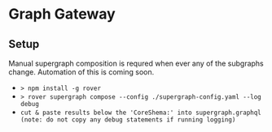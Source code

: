 # Graph Gateway

## Setup
Manual supergraph composition is requred when ever any of the subgraphs change. Automation of this is coming soon.
- ``` > npm install -g rover ```
- ``` > rover supergraph compose --config ./supergraph-config.yaml --log debug ```
- ``` cut & paste results below the 'CoreShema:' into supergraph.graphql (note: do not copy any debug statements if running logging) ```
